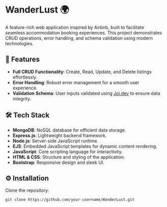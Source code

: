 # WanderLust 🌍  

A feature-rich web application inspired by Airbnb, built to facilitate seamless accommodation booking experiences. This project demonstrates CRUD operations, error handling, and schema validation using modern technologies.  

## 🚀 Features  
- **Full CRUD Functionality**: Create, Read, Update, and Delete listings effortlessly.  
- **Error Handling**: Robust error management for a smooth user experience.  
- **Validation Schema**: User inputs validated using [Joi.dev](https://joi.dev) to ensure data integrity.  

## 🛠️ Tech Stack  
- **MongoDB**: NoSQL database for efficient data storage.  
- **Express.js**: Lightweight backend framework.  
- **Node.js**: Server-side JavaScript runtime.  
- **EJS**: Embedded JavaScript templates for dynamic content rendering.  
- **JavaScript**: Core scripting language for interactivity.  
- **HTML & CSS**: Structure and styling of the application.  
- **Bootstrap**: Responsive design and sleek UI.  

## ⚙️ Installation  

Clone the repository:  
   ```bash
   git clone https://github.com/your-username/WanderLust.git